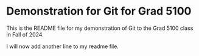 # Demonstration for Git for Grad 5100

This is the README file for my demonstration of Git to the Grad 5100 class in 
Fall of 2024. 

I will now add another line to my readme file. 

